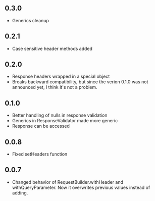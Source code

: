 ## 0.3.0
* Generics cleanup

## 0.2.1
* Case sensitive header methods added

## 0.2.0
* Response headers wrapped in a special object
* Breaks backward compatibility, but since the verion 0.1.0 was not announced yet, I think it's not a problem.

## 0.1.0
* Better handling of nulls in response validation
* Generics in ResponseValidator made more generic
* Response can be accessed

## 0.0.8
* Fixed setHeaders function

## 0.0.7
* Changed behavior of RequestBuilder.withHeader and withQueryParameter. Now it overwrites previous values instead of adding.
